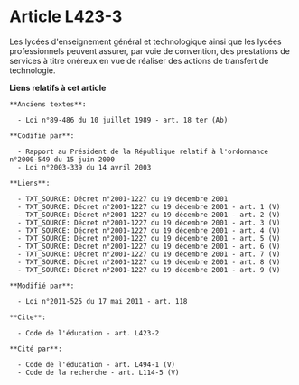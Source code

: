 # Article L423-3

Les lycées d'enseignement général et technologique ainsi que les lycées professionnels peuvent assurer, par voie de
convention, des prestations de services à titre onéreux en vue de réaliser des actions de transfert de technologie.

**Liens relatifs à cet article**

	**Anciens textes**:

	  - Loi n°89-486 du 10 juillet 1989 - art. 18 ter (Ab)

	**Codifié par**:

	  - Rapport au Président de la République relatif à l'ordonnance n°2000-549 du 15 juin 2000
	  - Loi n°2003-339 du 14 avril 2003

	**Liens**:

	  - TXT_SOURCE: Décret n°2001-1227 du 19 décembre 2001
	  - TXT_SOURCE: Décret n°2001-1227 du 19 décembre 2001 - art. 1 (V)
	  - TXT_SOURCE: Décret n°2001-1227 du 19 décembre 2001 - art. 2 (V)
	  - TXT_SOURCE: Décret n°2001-1227 du 19 décembre 2001 - art. 3 (V)
	  - TXT_SOURCE: Décret n°2001-1227 du 19 décembre 2001 - art. 4 (V)
	  - TXT_SOURCE: Décret n°2001-1227 du 19 décembre 2001 - art. 5 (V)
	  - TXT_SOURCE: Décret n°2001-1227 du 19 décembre 2001 - art. 6 (V)
	  - TXT_SOURCE: Décret n°2001-1227 du 19 décembre 2001 - art. 7 (V)
	  - TXT_SOURCE: Décret n°2001-1227 du 19 décembre 2001 - art. 8 (V)
	  - TXT_SOURCE: Décret n°2001-1227 du 19 décembre 2001 - art. 9 (V)

	**Modifié par**:

	  - Loi n°2011-525 du 17 mai 2011 - art. 118

	**Cite**:

	  - Code de l'éducation - art. L423-2

	**Cité par**:

	  - Code de l'éducation - art. L494-1 (V)
	  - Code de la recherche - art. L114-5 (V)
